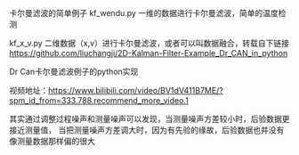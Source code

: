 卡尔曼滤波的简单例子
kf_wendu.py  一维的数据进行卡尔曼滤波，简单的温度检测

kf_x_v.py   二维数据（x,v）进行卡尔曼滤波，或者可以叫数据融合，转载自下链接
https://github.com/liuchangji/2D-Kalman-Filter-Example_Dr_CAN_in_python

Dr Can卡尔曼滤波例子的python实现

视频地址：https://www.bilibili.com/video/BV1dV411B7ME/?spm_id_from=333.788.recommend_more_video.1

其实通过调整过程噪声和测量噪声可以发现，当测量噪声方差较小时，后验数据更接近测量值，
当把测量噪声方差调大时，因为有先验的缘故，后验数据也并没有像测量数据那样偏的很大





